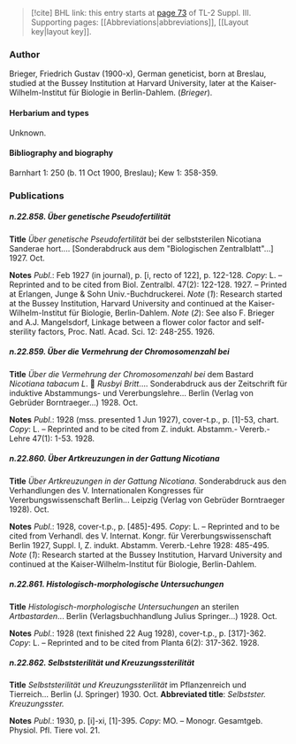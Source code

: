 > [!cite] BHL link: this entry starts at [page 73](https://www.biodiversitylibrary.org/item/103861#page/83/mode/1up) of TL-2 Suppl. III.
> Supporting pages: [[Abbreviations|abbreviations]], [[Layout key|layout key]].

### Author

Brieger, Friedrich Gustav (1900-x), German geneticist, born at Breslau, studied at the Bussey Institution at Harvard University, later at the Kaiser-Wilhelm-Institut für Biologie in Berlin-Dahlem. (*Brieger*).

#### Herbarium and types

Unknown.

#### Bibliography and biography

Barnhart 1: 250 (b. 11 Oct 1900, Breslau); Kew 1: 358-359.

### Publications

##### n.22.858. Über genetische Pseudofertilität

**Title**
*Über genetische Pseudofertilität* bei der selbststerilen Nicotiana Sanderae hort.... \[Sonderabdruck aus dem "Biologischen Zentralblatt"...\] 1927. Oct.

**Notes**
*Publ*.: Feb 1927 (in journal), p. \[i, recto of 122\], p. 122-128. *Copy*: L. – Reprinted and to be cited from Biol. Zentralbl. 47(2): 122-128. 1927. – Printed at Erlangen, Junge & Sohn Univ.-Buchdruckerei.
*Note* (*1*): Research started at the Bussey Institution, Harvard University and continued at the Kaiser-Wilhelm-Institut für Biologie, Berlin-Dahlem.
*Note* (*2*): See also F. Brieger and A.J. Mangelsdorf, Linkage between a flower color factor and self-sterility factors, Proc. Natl. Acad. Sci. 12: 248-255. 1926.

##### n.22.859. Über die Vermehrung der Chromosomenzahl bei

**Title**
*Über die Vermehrung der Chromosomenzahl bei* dem Bastard *Nicotiana tabacum L*.  *Rusbyi Britt*.... Sonderabdruck aus der Zeitschrift für induktive Abstammungs- und Vererbungslehre... Berlin (Verlag von Gebrüder Borntraeger...) 1928. Oct.

**Notes**
*Publ*.: 1928 (mss. presented 1 Jun 1927), cover-t.p., p. \[1\]-53, chart. *Copy*: L. – Reprinted and to be cited from Z. indukt. Abstamm.- Vererb.-Lehre 47(1): 1-53. 1928.

##### n.22.860. Über Artkreuzungen in der Gattung Nicotiana

**Title**
*Über Artkreuzungen in der Gattung Nicotiana*. Sonderabdruck aus den Verhandlungen des V. Internationalen Kongresses für Vererbungswissenschaft Berlin... Leipzig (Verlag von Gebrüder Borntraeger 1928). Oct.

**Notes**
*Publ*.: 1928, cover-t.p., p. \[485\]-495. *Copy*: L. – Reprinted and to be cited from Verhandl. des V. Internat. Kongr. für Vererbungswissenschaft Berlin 1927, Suppl. I, Z. indukt. Abstamm. Vererb.-Lehre 1928: 485-495.
*Note* (*1*): Research started at the Bussey Institution, Harvard University and continued at the Kaiser-Wilhelm-Institut für Biologie, Berlin-Dahlem.

##### n.22.861. Histologisch-morphologische Untersuchungen

**Title**
*Histologisch-morphologische Untersuchungen* an sterilen *Artbastarden*... Berlin (Verlagsbuchhandlung Julius Springer...) 1928. Oct.

**Notes**
*Publ*.: 1928 (text finished 22 Aug 1928), cover-t.p., p. \[317\]-362. *Copy*: L. – Reprinted and to be cited from Planta 6(2): 317-362. 1928.

##### n.22.862. Selbststerilität und Kreuzungssterilität

**Title**
*Selbststerilität und Kreuzungssterilität* im Pflanzenreich und Tierreich... Berlin (J. Springer) 1930. Oct.
**Abbreviated title**: *Selbstster. Kreuzungsster.*

**Notes**
*Publ*.: 1930, p. \[i\]-xi, \[1\]-395. *Copy*: MO. – Monogr. Gesamtgeb. Physiol. Pfl. Tiere vol. 21.

